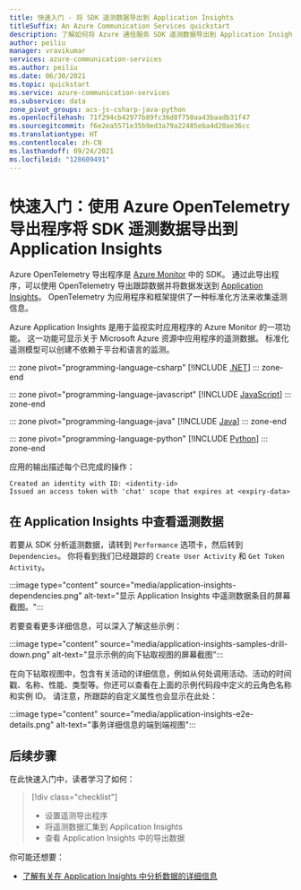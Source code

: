 ```yaml
---
title: 快速入门 - 将 SDK 遥测数据导出到 Application Insights
titleSuffix: An Azure Communication Services quickstart
description: 了解如何将 Azure 通信服务 SDK 遥测数据导出到 Application Insights。
author: peiliu
manager: vravikumar
services: azure-communication-services
ms.author: peiliu
ms.date: 06/30/2021
ms.topic: quickstart
ms.service: azure-communication-services
ms.subservice: data
zone_pivot_groups: acs-js-csharp-java-python
ms.openlocfilehash: 71f294cb42977b89fc36d8f750aa43baadb31f47
ms.sourcegitcommit: f6e2ea5571e35b9ed3a79a22485eba4d20ae36cc
ms.translationtype: HT
ms.contentlocale: zh-CN
ms.lasthandoff: 09/24/2021
ms.locfileid: "128609491"
---
```

# <a name="quickstart-using-azure-opentelemetry-exporter-to-export-sdk-telemetry-data-to-application-insights"></a>快速入门：使用 Azure OpenTelemetry 导出程序将 SDK 遥测数据导出到 Application Insights

Azure OpenTelemetry 导出程序是 [Azure Monitor](../../azure-monitor/index.yml) 中的 SDK。 通过此导出程序，可以使用 OpenTelemetry 导出跟踪数据并将数据发送到 [Application Insights](../../azure-monitor/app/app-insights-overview.md)。 OpenTelemetry 为应用程序和框架提供了一种标准化方法来收集遥测信息。

Azure Application Insights 是用于监视实时应用程序的 Azure Monitor 的一项功能。 这一功能可显示关于 Microsoft Azure 资源中应用程序的遥测数据。 标准化遥测模型可以创建不依赖于平台和语言的监测。

::: zone pivot="programming-language-csharp"
[!INCLUDE [.NET](./includes/telemetry-app-insights-net.md)]
::: zone-end

::: zone pivot="programming-language-javascript"
[!INCLUDE [JavaScript](./includes/telemetry-app-insights-js.md)]
::: zone-end

::: zone pivot="programming-language-java"
[!INCLUDE [Java](./includes/telemetry-app-insights-java.md)]
::: zone-end

::: zone pivot="programming-language-python"
[!INCLUDE [Python](./includes/telemetry-app-insights-python.md)]
::: zone-end

应用的输出描述每个已完成的操作：
<!---cSpell:disable --->
```console
Created an identity with ID: <identity-id>
Issued an access token with 'chat' scope that expires at <expiry-data>
```
<!---cSpell:enable --->

## <a name="view-the-telemetry-data-in-application-insights"></a>在 Application Insights 中查看遥测数据
若要从 SDK 分析遥测数据，请转到 `Performance` 选项卡，然后转到 `Dependencies`。 你将看到我们已经跟踪的 `Create User Activity` 和 `Get Token Activity`。

:::image type="content" source="media/application-insights-dependencies.png" alt-text="显示 Application Insights 中遥测数据条目的屏幕截图。":::

若要查看更多详细信息，可以深入了解这些示例：

:::image type="content" source="media/application-insights-samples-drill-down.png" alt-text="显示示例的向下钻取视图的屏幕截图":::

在向下钻取视图中，包含有关活动的详细信息，例如从何处调用活动、活动的时间戳、名称、性能、类型等。你还可以查看在上面的示例代码段中定义的云角色名称和实例 ID。 请注意，所跟踪的自定义属性也会显示在此处：

:::image type="content" source="media/application-insights-e2e-details.png" alt-text="事务详细信息的端到端视图":::

## <a name="next-steps"></a>后续步骤

在此快速入门中，读者学习了如何：

> [!div class="checklist"]
> * 设置遥测导出程序
> * 将遥测数据汇集到 Application Insights
> * 查看 Application Insights 中的导出数据

你可能还想要：

- [了解有关在 Application Insights 中分析数据的详细信息](/powerapps/maker/canvas-apps/application-insights)